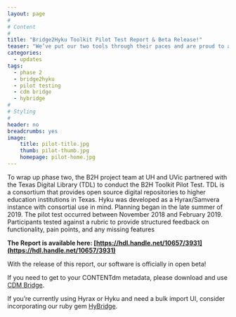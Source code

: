 ```yaml
---
layout: page
#
# Content
#
title: "Bridge2Hyku Toolkit Pilot Test Report & Beta Release!"
teaser: "We’ve put our two tools through their paces and are proud to announce their beta release and our pilot test report."
categories:
  - updates
tags:
  - phase 2
  - bridge2hyku
  - pilot testing
  - cdm bridge
  - hybridge
#
# Styling
#
header: no
breadcrumbs: yes
image:
    title: pilot-title.jpg
    thumb: pilot-thumb.jpg
    homepage: pilot-home.jpg
---
```


To wrap up phase two, the B2H project team at UH and UVic partnered with the Texas Digital Library (TDL) to conduct the B2H Toolkit Pilot Test. TDL is a consortium that provides open source digital repositories to higher education institutions in Texas. Hyku was developed as a Hyrax/Samvera instance with consortial use in mind. Planning began in the late summer of 2019. The pilot test occurred between November 2018 and February 2019. Participants tested against a rubric to provide structured feedback on functionality, pain points, and any missing features


<b>The Report is available here: [https://hdl.handle.net/10657/3931](https://hdl.handle.net/10657/3931)</b>


With the release of this report, our software is officially in open beta! 


If you need to get to your CONTENTdm metadata, please download and use [CDM Bridge](http://bit.ly/cdm-bridge).


If you’re currently using Hyrax or Hyku and need a bulk import UI, consider incorporating our ruby gem [HyBridge](http://bit.ly/hykubridge).


